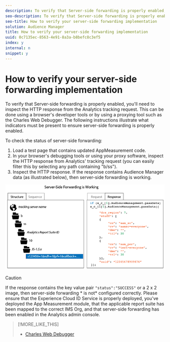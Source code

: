 ```yaml
---
description: To verify that Server-side forwarding is properly enabled, you'll need to inspect the HTTP response from the Analytics tracking request. This can be done using a browser's developer tools or by using a proxying tool such as the Charles Web Debugger. The following instructions illustrate what indicators must be present to ensure server-side forwarding is properly enabled.
seo-description: To verify that Server-side forwarding is properly enabled, you'll need to inspect the HTTP response from the Analytics tracking request. This can be done using a browser's developer tools or by using a proxying tool such as the Charles Web Debugger. The following instructions illustrate what indicators must be present to ensure server-side forwarding is properly enabled.
seo-title: How to verify your server-side forwarding implementation
solution: Audience Manager
title: How to verify your server-side forwarding implementation
uuid: 0c7135ec-8563-4e91-8a3a-b8befc8c3ef5
index: y
internal: n
snippet: y
---
```


# How to verify your server-side forwarding implementation

To verify that Server-side forwarding is properly enabled, you'll need to inspect the HTTP response from the Analytics tracking request. This can be done using a browser's developer tools or by using a proxying tool such as the Charles Web Debugger. The following instructions illustrate what indicators must be present to ensure server-side forwarding is properly enabled.

To check the status of server-side forwarding:

1. Load a test page that contains updated AppMeasurement code. 
1. In your browser's debugging tools or using your proxy software, inspect the HTTP response from Analytics' tracking request (you can easily filter this by selecting any path containing "b/ss"). 
1. Inspect the HTTP response. If the response contains Audience Manager data (as illustrated below), then server-side forwarding is working.

![](assets/ssf-succeed.png)

>[!CAUTION]
>
>If the response contains the key value pair `"status":"SUCCESS"` or a 2 x 2 image, then server-side forwarding * is not* configured correctly. Please ensure that the Experience Cloud ID Service is properly deployed, you've deployed the App Measurement module, that the applicable report suite has been mapped to the correct IMS Org, and that server-side forwarding has been enabled in the Analytics admin console.

>[!MORE_LIKE_THIS]
>
>* [Charles Web Debugger](https://www.charlesproxy.com/)
